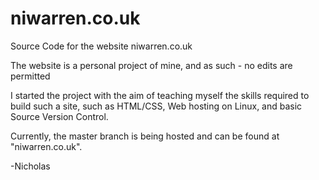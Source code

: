 # niwarren.co.uk

Source Code for the website niwarren.co.uk

The website is a personal project of mine, and as such - no edits are permitted

I started the project with the aim of teaching myself the skills required to build such a site, such as HTML/CSS, Web hosting on Linux, and basic Source Version Control.

Currently, the master branch is being hosted and can be found at "niwarren.co.uk".

-Nicholas
